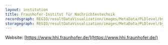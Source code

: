 ```yaml
---
layout: institution
title: Fraunhofer-Institut für Nachrichtentechnik
recordsgraph: REGIO/resultDataVisualization/images/MetaData/PLDlevel/bySurt/gaw/CDXmimedist/defraunhoferhhi/records.svg
storagegraph: REGIO/resultDataVisualization/images/MetaData/PLDlevel/bySurt/gaw/CDXmimedist/defraunhoferhhi/storage.svg
---
```


Website: [https://www.hhi.fraunhofer.de/](https://www.hhi.fraunhofer.de/)
